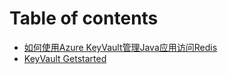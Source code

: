 # Table of contents

* [如何使用Azure KeyVault管理Java应用访问Redis](README.md)
* [KeyVault Getstarted](keyvault-getstarted.md)

